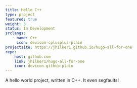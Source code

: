 ```yaml
---
title: Hello C++
type: project
featured: true
weight: 3
status: In Development
srclangs:
   - name: C++
     icon: devicon-cplusplus-plain
projectsite: https://jhilker1.github.io/hugo-all-for-one
repo:
    host: github.com
    link: jhilker1/hugo-all-for-one
    icon: devicon-github-plain
---
```


A hello world project, written in C++. It even segfaults!
